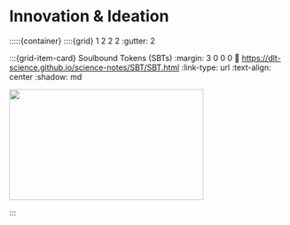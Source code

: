 # Innovation & Ideation

:::::{container}
::::{grid} 1 2 2 2
:gutter: 2

:::{grid-item-card} Soulbound Tokens (SBTs)
:margin: 3 0 0 0
:link: https://dlt-science.github.io/science-notes/SBT/SBT.html
:link-type: url
:text-align: center
:shadow: md


<img src= "https://img.decrypt.co/insecure/rs:fit:1536:0:0:0/plain/https://cdn.decrypt.co/wp-content/uploads/2022/06/soulbound-token-gID_1-pID_1.png@webp" width="350px" height="200px">

:::
